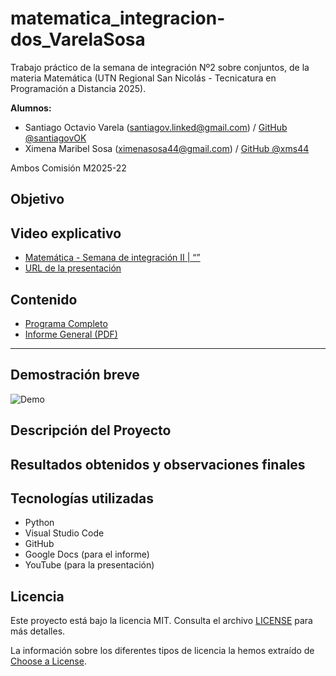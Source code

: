 # matematica_integracion-dos_VarelaSosa

Trabajo práctico de la semana de integración Nº2 sobre conjuntos, de la materia Matemática (UTN Regional San Nicolás - Tecnicatura en Programación a Distancia 2025).

**Alumnos:**

- Santiago Octavio Varela (santiagov.linked@gmail.com) / [GitHub @santiagovOK](https://github.com/santiagovOK) 
- Ximena Maribel Sosa (ximenasosa44@gmail.com) / [GitHub @xms44](https://github.com/xms44)

Ambos Comisión M2025-22

## Objetivo

## Video explicativo

- [Matemática - Semana de integración II | “”]()
- [URL de la presentación]()

## Contenido

- [Programa Completo](./matematica_integracion-dos_VarelaSosa.py) 
- [Informe General (PDF)](./informe_general)

---

## Demostración breve

![Demo](./assets/demo.GIF)

## Descripción del Proyecto



## Resultados obtenidos y observaciones finales


## Tecnologías utilizadas

- Python
- Visual Studio Code
- GitHub
- Google Docs (para el informe)
- YouTube (para la presentación)

## Licencia

Este proyecto está bajo la licencia MIT. Consulta el archivo [LICENSE](./LICENSE) para más detalles.

La información sobre los diferentes tipos de licencia la hemos extraído de [Choose a License](https://choosealicense.com/).
